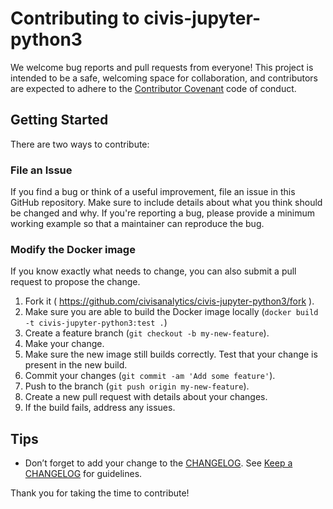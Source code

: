 # Contributing to civis-jupyter-python3

We welcome bug reports and pull requests from everyone!
This project is intended to be a safe, welcoming space for collaboration, and
contributors are expected to adhere to the
[Contributor Covenant](http://contributor-covenant.org) code of conduct.


## Getting Started

There are two ways to contribute:

### File an Issue

If you find a bug or think of a useful improvement,
file an issue in this GitHub repository. Make sure to
include details about what you think should be changed
and why. If you're reporting a bug, please provide
a minimum working example so that a maintainer can
reproduce the bug.

### Modify the Docker image

If you know exactly what needs to change, you can also
submit a pull request to propose the change.

1. Fork it ( https://github.com/civisanalytics/civis-jupyter-python3/fork ).
2. Make sure you are able to build the Docker image locally (`docker build -t civis-jupyter-python3:test .`)
3. Create a feature branch (`git checkout -b my-new-feature`).
4. Make your change.
5. Make sure the new image still builds correctly. Test that your change is present in the new build.
6. Commit your changes (`git commit -am 'Add some feature'`).
7. Push to the branch (`git push origin my-new-feature`).
8. Create a new pull request with details about your changes.
9. If the build fails, address any issues.

## Tips

- Don’t forget to add your change to the [CHANGELOG](CHANGELOG.md). See
  [Keep a CHANGELOG](http://keepachangelog.com/) for guidelines.

Thank you for taking the time to contribute!
